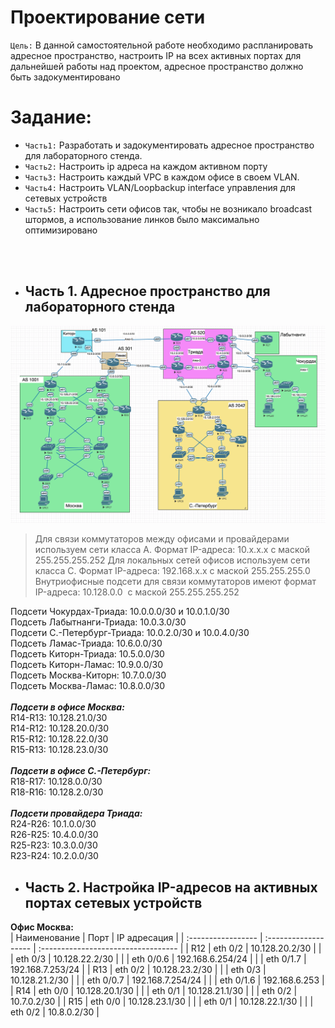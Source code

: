 # Проектирование сети

`Цель:`
В данной самостоятельной работе необходимо распланировать адресное пространство,
настроить IP на всех активных портах для дальнейшей работы над проектом,
адресное пространство должно быть задокументировано

# Задание:
- `Часть1:` Разработать и задокументировать адресное пространство для лабораторного стенда.
- `Часть2:` Настроить ip адреса на каждом активном порту
- `Часть3:` Настроить каждый VPC в каждом офисе в своем VLAN.
- `Часть4:` Настроить VLAN/Loopbackup interface управления для сетевых устройств
- `Часть5:` Настроить сети офисов так, чтобы не возникало broadcast штормов, а использование линков было максимально оптимизировано

<br><br>
- ## Часть 1. Адресное пространство для лабораторного стенда

![](https://github.com/Samurai1135/otus-network-engeneer/blob/58a7fa0f116f6d29fb50b61b751c714ddcf48901/Lab-04/Network%20Scheeme/stand.png)

>Для связи коммутаторов между офисами и провайдерами используем сети класса А. Формат IP-адреса: 10.x.x.x с маской 255.255.255.252
>Для локальных сетей офисов используем сети класса С. Формат IP-адреса: 192.168.x.x с маской 255.255.255.0
>Внутриофисные подсети для связи коммутаторов имеют формат IP-адреса: 10.128.0.0  с маской 255.255.255.252

Подсети Чокурдах-Триада: 10.0.0.0/30 и 10.0.1.0/30 <br>
Подсеть Лабытнанги-Триада: 10.0.3.0/30<br>
Подсети С.-Петербург-Триада: 10.0.2.0/30 и 10.0.4.0/30<br>
Подсеть Ламас-Триада: 10.6.0.0/30<br>
Подсеть Киторн-Триада: 10.5.0.0/30<br>
Подсеть Киторн-Ламас: 10.9.0.0/30<br>
Подсеть Москва-Киторн: 10.7.0.0/30<br>
Подсеть Москва-Ламас: 10.8.0.0/30<br>
<br>
<b>_Подсети в офисе Москва:_</b><br>
R14-R13: 10.128.21.0/30<br>
R14-R12: 10.128.20.0/30<br>
R15-R12: 10.128.22.0/30<br>
R15-R13: 10.128.23.0/30<br>
<br>
<b>_Подсети в офисе С.-Петербург:_</b><br>
R18-R17: 10.128.0.0/30<br>
R18-R16: 10.128.2.0/30<br>
<br>
<b>_Подсети провайдера Триада:_</b><br>
R24-R26: 10.1.0.0/30<br>
R26-R25: 10.4.0.0/30<br>
R25-R23: 10.3.0.0/30<br>
R23-R24: 10.2.0.0/30<br>

- ## Часть 2. Настройка IP-адресов на активных портах сетевых устройств

<b>Офис Москва:</b><br>
| Наименование       | Порт |   IP адресация |
| :----------------- | :------------------- | :---------------------------------- |
| R12                 | eth 0/2             | 10.128.20.2/30 |
|                    | eth 0/3                  | 10.128.22.2/30 |
|                 | eth 0/0.6             | 192.168.6.254/24 |
|                    | eth 0/1.7                 | 192.168.7.253/24 |
| R13                 | eth 0/2             | 10.128.23.2/30 |
|                    | eth 0/3                  | 10.128.21.2/30 |
|                 | eth 0/0.7             | 192.168.7.254/24 |
|                    | eth 0/1.6                  | 192.168.6.253 |
| R14                 | eth 0/0             | 10.128.20.1/30 |
|                    | eth 0/1                  | 10.128.21.1/30 |
|                    | eth 0/2                  | 10.7.0.2/30 |
| R15                 | eth 0/0             | 10.128.23.1/30 |
|                    | eth 0/1                  | 10.128.22.1/30 |
|                    | eth 0/2                  | 10.8.0.2/30 |





















